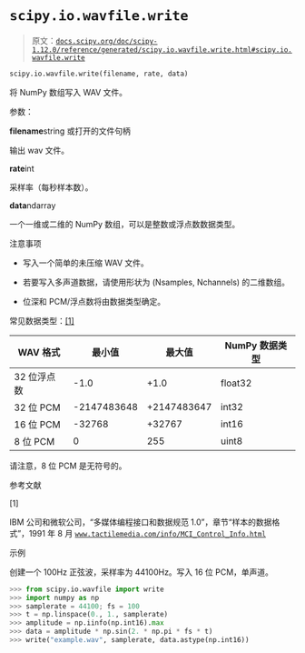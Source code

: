 # `scipy.io.wavfile.write`

> 原文：[`docs.scipy.org/doc/scipy-1.12.0/reference/generated/scipy.io.wavfile.write.html#scipy.io.wavfile.write`](https://docs.scipy.org/doc/scipy-1.12.0/reference/generated/scipy.io.wavfile.write.html#scipy.io.wavfile.write)

```py
scipy.io.wavfile.write(filename, rate, data)
```

将 NumPy 数组写入 WAV 文件。

参数：

**filename**string 或打开的文件句柄

输出 wav 文件。

**rate**int

采样率（每秒样本数）。

**data**ndarray

一个一维或二维的 NumPy 数组，可以是整数或浮点数数据类型。

注意事项

+   写入一个简单的未压缩 WAV 文件。

+   若要写入多声道数据，请使用形状为 (Nsamples, Nchannels) 的二维数组。

+   位深和 PCM/浮点数将由数据类型确定。

常见数据类型：[[1]](#r8b5f41f7cc22-1)

| WAV 格式 | 最小值 | 最大值 | NumPy 数据类型 |
| --- | --- | --- | --- |
| 32 位浮点数 | -1.0 | +1.0 | float32 |
| 32 位 PCM | -2147483648 | +2147483647 | int32 |
| 16 位 PCM | -32768 | +32767 | int16 |
| 8 位 PCM | 0 | 255 | uint8 |

请注意，8 位 PCM 是无符号的。

参考文献

[1]

IBM 公司和微软公司，“多媒体编程接口和数据规范 1.0”，章节“样本的数据格式”，1991 年 8 月 [`www.tactilemedia.com/info/MCI_Control_Info.html`](http://www.tactilemedia.com/info/MCI_Control_Info.html)

示例

创建一个 100Hz 正弦波，采样率为 44100Hz。写入 16 位 PCM，单声道。

```py
>>> from scipy.io.wavfile import write
>>> import numpy as np
>>> samplerate = 44100; fs = 100
>>> t = np.linspace(0., 1., samplerate)
>>> amplitude = np.iinfo(np.int16).max
>>> data = amplitude * np.sin(2. * np.pi * fs * t)
>>> write("example.wav", samplerate, data.astype(np.int16)) 
```
